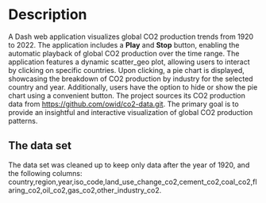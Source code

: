 # Description
A Dash web application visualizes global CO2 production trends from 1920 to 2022. 
The application includes a **Play** and **Stop** button, enabling the automatic playback of global CO2 production over the time range. 
The application features a dynamic scatter_geo plot, allowing users to interact by clicking on specific countries. 
Upon clicking, a pie chart is displayed, showcasing the breakdown of CO2 production by industry for the selected country and year. 
Additionally, users have the option to hide or show the pie chart using a convenient button. 
The project sources its CO2 production data from https://github.com/owid/co2-data.git. 
The primary goal is to provide an insightful and interactive visualization of global CO2 production patterns.

## The data set
The data set was cleaned up to keep only data after the year of 1920, and the following columns: 
country,region,year,iso_code,land_use_change_co2,cement_co2,coal_co2,flaring_co2,oil_co2,gas_co2,other_industry_co2.


